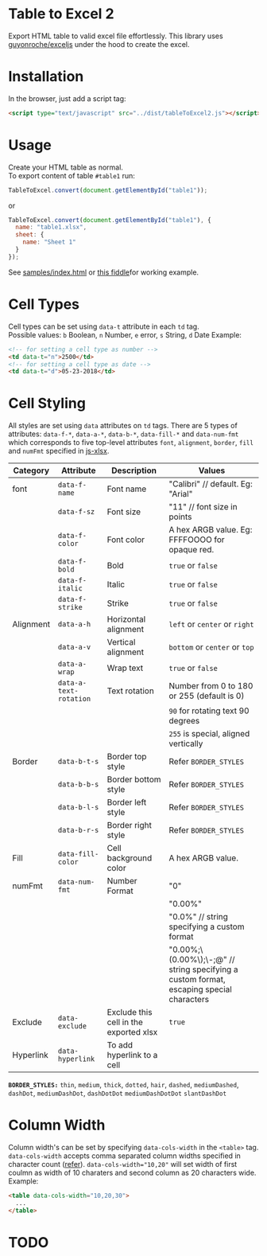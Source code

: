 # Table to Excel 2

Export HTML table to valid excel file effortlessly.
This library uses [guyonroche/exceljs](https://github.com/guyonroche/exceljs) under the hood to create the excel.

# Installation

In the browser, just add a script tag:

```html
<script type="text/javascript" src="../dist/tableToExcel2.js"></script>
```

# Usage

Create your HTML table as normal.  
To export content of table `#table1` run:

```javascript
TableToExcel.convert(document.getElementById("table1"));
```

or

```javascript
TableToExcel.convert(document.getElementById("table1"), {
  name: "table1.xlsx",
  sheet: {
    name: "Sheet 1"
  }
});
```

See [samples/index.html]() or [this fiddle](https://jsfiddle.net/rohithb/e2h4mbc5/)for working example.

# Cell Types

Cell types can be set using `data-t` attribute in each `td` tag.  
Possible values: `b` Boolean, `n` Number, `e` error, `s` String, `d` Date
Example:

```html
<!-- for setting a cell type as number -->
<td data-t="n">2500</td>
<!-- for setting a cell type as date -->
<td data-t="d">05-23-2018</td>
```

# Cell Styling

All styles are set using `data` attributes on `td` tags.
There are 5 types of attributes: `data-f-*`, `data-a-*`, `data-b-*`, `data-fill-*` and `data-num-fmt` which corresponds to five top-level attributes `font`, `alignment`, `border`, `fill` and `numFmt` specified in [js-xlsx](https://github.com/protobi/js-xlsx).

| Category  | Attribute              | Description                            | Values                                                                                      |
| --------- | ---------------------- | -------------------------------------- | ------------------------------------------------------------------------------------------- |
| font      | `data-f-name`          | Font name                              | "Calibri" // default. Eg: "Arial"                                                           |
|           | `data-f-sz`            | Font size                              | "11" // font size in points                                                                 |
|           | `data-f-color`         | Font color                             | A hex ARGB value. Eg: FFFFOOOO for opaque red.                                              |
|           | `data-f-bold`          | Bold                                   | `true` or `false`                                                                           |
|           | `data-f-italic`        | Italic                                 | `true` or `false`                                                                           |
|           | `data-f-strike`        | Strike                                 | `true` or `false`                                                                           |
| Alignment | `data-a-h`             | Horizontal alignment                   | `left` or `center` or `right`                                                               |
|           | `data-a-v`             | Vertical alignment                     | `bottom` or `center` or `top`                                                               |
|           | `data-a-wrap`          | Wrap text                              | `true` or `false`                                                                           |
|           | `data-a-text-rotation` | Text rotation                          | Number from 0 to 180 or 255 (default is 0)                                                  |
|           |                        |                                        | `90` for rotating text 90 degrees                                                           |
|           |                        |                                        | `255` is special, aligned vertically                                                        |
| Border    | `data-b-t-s`           | Border top style                       | Refer `BORDER_STYLES`                                                                       |
|           | `data-b-b-s`           | Border bottom style                    | Refer `BORDER_STYLES`                                                                       |
|           | `data-b-l-s`           | Border left style                      | Refer `BORDER_STYLES`                                                                       |
|           | `data-b-r-s`           | Border right style                     | Refer `BORDER_STYLES`                                                                       |
| Fill      | `data-fill-color`      | Cell background color                  | A hex ARGB value.                                                                           |
| numFmt    | `data-num-fmt`         | Number Format                          | "0"                                                                                         |
|           |                        |                                        | "0.00%"                                                                                     |
|           |                        |                                        | "0.0%" // string specifying a custom format                                                 |
|           |                        |                                        | "0.00%;\\(0.00%\\);\\-;@" // string specifying a custom format, escaping special characters |
| Exclude   | `data-exclude`         | Exclude this cell in the exported xlsx | `true`                                                                                      |
| Hyperlink | `data-hyperlink`       | To add hyperlink to a cell             |                                                                                             |

**`BORDER_STYLES:`** `thin`, `medium`, `thick`, `dotted`, `hair`, `dashed`, `mediumDashed`, `dashDot`, `mediumDashDot`, `dashDotDot` `mediumDashDotDot` `slantDashDot`

# Column Width

Column width's can be set by specifying `data-cols-width` in the `<table>` tag.
`data-cols-width` accepts comma separated column widths specified in character count ([refer](https://github.com/SheetJS/js-xlsx#column-properties)).
`data-cols-width="10,20"` will set width of first coulmn as width of 10 charaters and second column as 20 characters wide.
Example:

```html
<table data-cols-width="10,20,30">
  ...
</table>
```

# TODO

